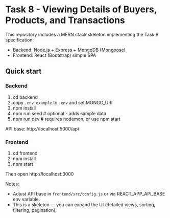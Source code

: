 # Task 8 - Viewing Details of Buyers, Products, and Transactions

This repository includes a MERN stack skeleton implementing the Task 8 specification:
- Backend: Node.js + Express + MongoDB (Mongoose)
- Frontend: React (Bootstrap) simple SPA

## Quick start

### Backend
1. cd backend
2. copy `.env.example` to `.env` and set MONGO_URI
3. npm install
4. npm run seed   # optional - adds sample data
5. npm run dev    # requires nodemon, or use npm start

API base: http://localhost:5000/api

### Frontend
1. cd frontend
2. npm install
3. npm start

Then open http://localhost:3000

Notes:
- Adjust API base in `frontend/src/config.js` or via REACT_APP_API_BASE env variable.
- This is a skeleton — you can expand the UI (detailed views, sorting, filtering, pagination).

